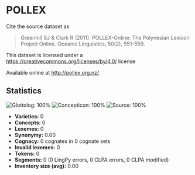 # POLLEX

Cite the source dataset as

> Greenhill SJ & Clark R (2011). POLLEX-Online: The Polynesian Lexicon Project Online. Oceanic Linguistics, 50(2), 551-559.

This dataset is licensed under a https://creativecommons.org/licenses/by/4.0/ license

Available online at http://pollex.org.nz/

## Statistics
![Glottolog: 100%](https://img.shields.io/badge/Glottolog-100%25-brightgreen.svg "Glottolog: 100%") ![Concepticon: 100%](https://img.shields.io/badge/Concepticon-100%25-brightgreen.svg "Concepticon: 100%") ![Source: 100%](https://img.shields.io/badge/Source-100%25-brightgreen.svg "Source: 100%")

- **Varieties:** 0
- **Concepts:** 0
- **Lexemes:** 0
- **Synonymy:** 0.00
- **Cognacy:** 0 cognates in 0 cognate sets
- **Invalid lexemes:** 0
- **Tokens:** 0
- **Segments:** 0 (0 LingPy errors, 0 CLPA errors, 0 CLPA modified)
- **Inventory size (avg):** 0.00
